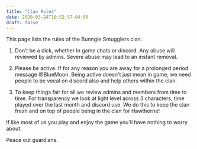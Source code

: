 ```yaml
---
title: "Clan Rules"
date: 2020-03-24T10:52:57-04:00
draft: false
---
```


This page lists the rules of the Bunngie Smugglers clan.
<!--more-->

1. Don’t be a dick, whether in game chats or discord. Any abuse will reviewed by admins. Severe abuse may lead to an instant removal.

2. Please be active. If for any reason you are away for a prolonged period message @BlueMoon. Being active doesn't just mean in game, we need people to be vocal on discord also and help others within the clan.

3. To keep things fair for all we review admins and members from time to time. For transparency we look at light level across 3 characters, time played over the last month and discord use. We do this to keep the clan fresh and on top of people being in the clan for Hawthorne!

If like most of us you play and enjoy the game you'll have nothing to worry about.

Peace out guardians.